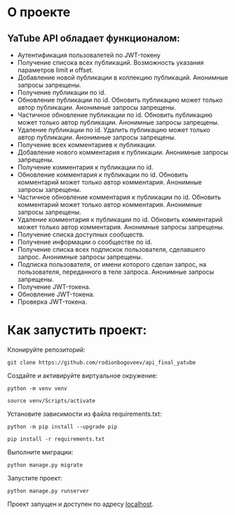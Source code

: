 # О проекте
## YaTube API обладает функционалом:
- Аутентификация пользовалетей по JWT-токену
-  Получение списока всех публикаций. Возможность указания параметров limit и offset.
-  Добавление новой публикации в коллекцию публикаций. Анонимные запросы запрещены.
-  Получение публикации по id.
-  Обновление публикации по id. Обновить публикацию может только автор публикации. Анонимные запросы запрещены.
-  Частичное обновление публикации по id. Обновить публикацию может только автор публикации. Анонимные запросы запрещены.
-  Удаление публикации по id. Удалить публикацию может только автор публикации. Анонимные запросы запрещены.
-  Получение всех комментариев к публикации.
-  Добавление нового комментария к публикации. Анонимные запросы запрещены.
-  Получение комментария к публикации по id.
-  Обновление комментария к публикации по id. Обновить комментарий может только автор комментария. Анонимные запросы запрещены.
-  Частичное обновление комментария к публикации по id. Обновить комментарий может только автор комментария. Анонимные запросы запрещены.
-  Удаление комментария к публикации по id. Обновить комментарий может только автор комментария. Анонимные запросы запрещены.
-  Получение списка доступных сообществ.
-  Получение информации о сообществе по id.
-  Получение списка всех подпискок пользователя, сделавшего запрос. Анонимные запросы запрещены.
-  Подписка пользователя, от имени которого сделан запрос, на пользователя, переданного в теле запроса. Анонимные запросы запрещены.
-  Получение JWT-токена.
-  Обновление JWT-токена.
-  Проверка JWT-токена.
# Как запустить проект:
Клонируйте репозиторий:

```
git clone https://github.com/rodionbogoveev/api_final_yatube
```

Cоздайте и активируйте виртуальное окружение:
```
python -m venv venv
```
```
source venv/Scripts/activate
```
Установите зависимости из файла requirements.txt:
```
python -m pip install --upgrade pip
```
```
pip install -r requirements.txt
```
Выполните миграции:
```
python manage.py migrate
```
Запустите проект:
```
python manage.py runserver
```
Проект запущен и доступен по адресу [localhost](http://localhost:8000/).